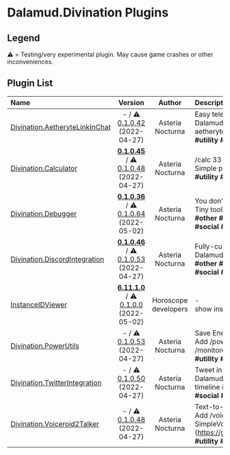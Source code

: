 # Dalamud.Divination Plugins

## Legend

⚠️ = Testing/very experimental plugin. May cause game crashes or other inconveniences.

## Plugin List

| Name | Version | Author | Description | Downloads |
|:-----|:-------:|:------:|:------------|----------:|
| [Divination.AetheryteLinkInChat](https://github.com/horoscope-dev/Dalamud.Divination.AetheryteLinkInChat) | - / ⚠️ [0.1.0.42](https://dl.horoscope.dev/testing/Divination.AetheryteLinkInChat) (2022-04-27) | Asteria Nocturna | Easy teleport for Mob Hunting<br>Dalamud Plugin to add a link to teleport to the nearest aetheryte. Teleporter plugin required!<br>**\#utility** **\#teleporter** | 702 |
| [Divination.Calculator](https://github.com/horoscope-dev/Dalamud.Divination.Calculator) | **[0.1.0.45](https://dl.horoscope.dev/stable/Divination.Calculator)** / ⚠️ [0.1.0.48](https://dl.horoscope.dev/testing/Divination.Calculator) (2022-04-27) | Asteria Nocturna | /calc 33 - 4<br>Simple plugin to just add /calc command.<br>**\#utility** **\#utility** | 110 |
| [Divination.Debugger](https://github.com/horoscope-dev/Dalamud.Divination.Debugger) | **[0.1.0.36](https://dl.horoscope.dev/stable/Divination.Debugger)** / ⚠️ [0.1.0.64](https://dl.horoscope.dev/testing/Divination.Debugger) (2022-05-02) | Asteria Nocturna | You don't need this unless you are developer.<br>Tiny tool to inspect game...<br>**\#other** **\#jobs** **\#ui** **\#minigames** **\#inventory** **\#sound** **\#social** **\#utility** **\#Development** **\#Debug** | 91 |
| [Divination.DiscordIntegration](https://github.com/horoscope-dev/Dalamud.Divination.DiscordIntegration) | **[0.1.0.46](https://dl.horoscope.dev/stable/Divination.DiscordIntegration)** / ⚠️ [0.1.0.53](https://dl.horoscope.dev/testing/Divination.DiscordIntegration) (2022-04-27) | Asteria Nocturna | Fully-customizable Rich Presence Plugin<br>Dalamud Plugin to support Rich Presence for FFXIV.<br>**\#other** **\#jobs** **\#ui** **\#minigames** **\#inventory** **\#sound** **\#social** **\#utility** **\#Discord** | 109 |
| [InstanceIDViewer](https://github.com/horoscope-dev/Dalamud.Divination.InstanceIDViewer) | **[6.11.1.0](https://dl.horoscope.dev/stable/Divination.InstanceIDViewer)** / ⚠️ [0.1.0.0](https://dl.horoscope.dev/testing/Divination.InstanceIDViewer) (2022-05-02) | Horoscope developers | -<br>show instance id in chat when instance changed<br> | 159 |
| [Divination.PowerUtils](https://github.com/horoscope-dev/Dalamud.Divination.PowerUtils) | - / ⚠️ [0.1.0.53](https://dl.horoscope.dev/testing/Divination.PowerUtils) (2022-04-27) | Asteria Nocturna | Save Energy!<br>Add /power save, /power balance, /power perf, /monitoroff commands for power management<br>**\#utility** **\#Command** | 41 |
| [Divination.TwitterIntegration](https://github.com/horoscope-dev/Dalamud.Divination.TwitterIntegration) | - / ⚠️ [0.1.0.50](https://dl.horoscope.dev/testing/Divination.TwitterIntegration) (2022-04-27) | Asteria Nocturna | Tweet in FFXIV chat.<br>Dalamud Plugin to add tweet function and Twitter timeline in FFXIV chat<br>**\#social** **\#Twitter** | 58 |
| [Divination.Voiceroid2Talker](https://github.com/horoscope-dev/Dalamud.Divination.Voiceroid2Talker) | - / ⚠️ [0.1.0.48](https://dl.horoscope.dev/testing/Divination.Voiceroid2Talker) (2022-04-27) | Asteria Nocturna | Text-to-Speech for Voiceroid2<br>Add /voiceroid2 command into FFXIV. Require SimpleVoiceroid2Proxy (https://github.com/SlashNephy/SimpleVoiceroid2Proxy).<br>**\#utility** **\#Text-to-speech** **\#Voiceroid** | 46 |